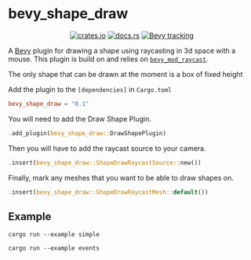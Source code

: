 # bevy_shape_draw
<div align="center">

[![crates.io](https://img.shields.io/crates/v/bevy_shape_draw)](https://crates.io/crates/bevy_shape_draw)
[![docs.rs](https://docs.rs/bevy_shape_draw/badge.svg)](https://docs.rs/bevy_shape_draw)
[![Bevy tracking](https://img.shields.io/badge/Bevy%20tracking-released%20version-lightblue)](https://github.com/bevyengine/bevy/blob/main/docs/plugins_guidelines.md#main-branch-tracking)

</div>

A [Bevy](https://github.com/bevyengine/bevy) plugin for drawing a shape using raycasting in 3d space with a mouse. This plugin is build on and relies on [`bevy_mod_raycast`](https://github.com/aevyrie/bevy_mod_picking).

The only shape that can be drawn at the moment is a box of fixed height

Add the plugin to the `[dependencies]` in `Cargo.toml`

```toml
bevy_shape_draw = "0.1"
```

You will need to add the Draw Shape Plugin.

```rust
.add_plugin(bevy_shape_draw::DrawShapePlugin)
```

Then you will have to add the raycast source to your camera.

```rust
.insert(bevy_shape_draw::ShapeDrawRaycastSource::new())
```

Finally, mark any meshes that you want to be able to draw shapes on.

```rust
.insert(bevy_shape_draw::ShapeDrawRaycastMesh::default())
```

## Example

```shell
cargo run --example simple
```

```shell
cargo run --example events
```